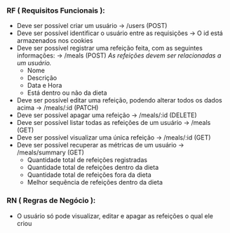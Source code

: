 ### RF ( Requisitos Funcionais ):
- Deve ser possível criar um usuário -> /users (POST)
- Deve ser possível identificar o usuário entre as requisições -> O id está armazenados nos cookies 
- Deve ser possível registrar uma refeição feita, com as seguintes informações: -> /meals (POST)
    *As refeições devem ser relacionadas a um usuário.*
    - Nome
    - Descrição
    - Data e Hora
    - Está dentro ou não da dieta
- Deve ser possível editar uma refeição, podendo alterar todos os dados acima -> /meals/:id (PATCH)
- Deve ser possível apagar uma refeição -> /meals/:id (DELETE) 
- Deve ser possível listar todas as refeições de um usuário  -> /meals (GET)
- Deve ser possível visualizar uma única refeição -> /meals/:id (GET)
- Deve ser possível recuperar as métricas de um usuário -> /meals/summary (GET)
    - Quantidade total de refeições registradas
    - Quantidade total de refeições dentro da dieta
    - Quantidade total de refeições fora da dieta
    - Melhor sequência de refeições dentro da dieta


### RN ( Regras de Negócio ):
- O usuário só pode visualizar, editar e apagar as refeições o qual ele criou 
